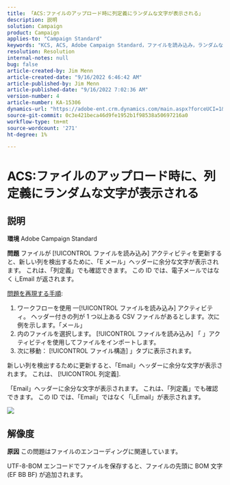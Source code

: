 ```yaml
---
title: 「ACS:ファイルのアップロード時に列定義にランダムな文字が表示される」
description: 説明
solution: Campaign
product: Campaign
applies-to: "Campaign Standard"
keywords: "KCS, ACS, Adobe Campaign Standard，ファイルを読み込み，ランダムな文字，列定義，ラベル， ID，ファイルのアップロード，アクティビティを読み込み"
resolution: Resolution
internal-notes: null
bug: false
article-created-by: Jim Menn
article-created-date: "9/16/2022 6:46:42 AM"
article-published-by: Jim Menn
article-published-date: "9/16/2022 7:02:36 AM"
version-number: 4
article-number: KA-15306
dynamics-url: "https://adobe-ent.crm.dynamics.com/main.aspx?forceUCI=1&pagetype=entityrecord&etn=knowledgearticle&id=40695b52-8b35-ed11-9db1-0022480866ad"
source-git-commit: 0c3e421beca46d9fe1952b1f98538a50697216a0
workflow-type: tm+mt
source-wordcount: '271'
ht-degree: 1%

---
```


# ACS:ファイルのアップロード時に、列定義にランダムな文字が表示される

## 説明


<b>環境</b>
Adobe Campaign Standard

<b>問題</b>
ファイルが [!UICONTROL ファイルを読み込み] アクティビティを更新すると、新しい列を検出するために、「E メール」ヘッダーに余分な文字が表示されます。
これは、「列定義」でも確認できます。
この ID では、電子メールではなく i_Email が返されます。

<u>問題を再現する手順</u>:

1. ワークフローを使用 —[!UICONTROL ファイルを読み込み] アクティビティ。
ヘッダー付きの列が 1 つ以上ある CSV ファイルがあるとします。次に例を示します。「メール」
2. 内のファイルを選択します。 [!UICONTROL ファイルを読み込み] 「 」アクティビティを使用してファイルをインポートします。
3. 次に移動： [!UICONTROL ファイル構造] 」タブに表示されます。

新しい列を検出するために更新すると、「Email」ヘッダーに余分な文字が表示されます。
これは、 [!UICONTROL 列定義].

「Email」ヘッダーに余分な文字が表示されます。
これは、「列定義」でも確認できます。
この ID では、「Email」ではなく「i_Email」が表示されます。

![](https://support.neolane.net/nl/jsp/previewFile.jsp?md5=0b4065125940743e01772361c3de7a42&amp;amp;ext=png&amp;amp;contentType=image/png&amp;amp;fileName=Load%20File%20Screen%20shot.png&amp;amp;__sessiontoken=___T6lIC6yifQm9PSg+71ewRkrmB1/tfKMdlN13lb9GkQA1d2ToxnddGEqJttAdN7IYNTQuGId1i+dlfO5r/nPKE5ad+kz0e8dAXoH4VqdvidxXXwq7EkJUIAIA)


## 解像度


<b>原因</b>
この問題はファイルのエンコーディングに関連しています。

UTF-8-BOM エンコードでファイルを保存すると、ファイルの先頭に BOM 文字 (EF BB BF) が追加されます。
